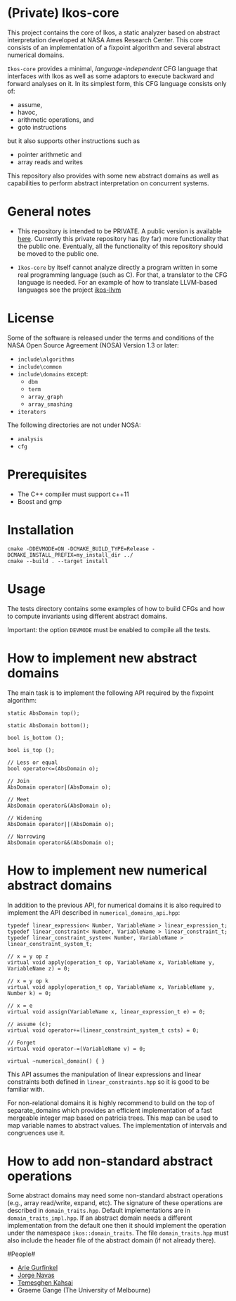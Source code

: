 # (Private) Ikos-core #

This project contains the core of Ikos, a static analyzer based on
abstract interpretation developed at NASA Ames Research Center. This
core consists of an implementation of a fixpoint algorithm and several
abstract numerical domains.

`Ikos-core` provides a minimal, *language-independent* CFG language that
interfaces with Ikos as well as some adaptors to execute backward and
forward analyses on it. In its simplest form, this CFG language
consists only of:

- assume,
- havoc, 
- arithmetic operations, and
- goto instructions

but it also supports other instructions such as

- pointer arithmetic and
- array reads and writes

This repository also provides with some new abstract domains as well
as capabilities to perform abstract interpretation on concurrent
systems.

# General notes #

- This repository is intended to be PRIVATE. A public version is
  available [here](https://github.com/seahorn/ikos-core). Currently
  this private repository has (by far) more functionality that the
  public one. Eventually, all the functionality of this repository
  should be moved to the public one.

- `Ikos-core` by itself cannot analyze directly a program written in
  some real programming language (such as C). For that, a translator
  to the CFG language is needed. For an example of how to translate
  LLVM-based languages see the project
  [ikos-llvm](https://github.com/seahorn/ikos-llvm)
  
  
# License #

Some of the software is released under the terms and conditions of the
NASA Open Source Agreement (NOSA) Version 1.3 or later:

- `include\algorithms`
- `include\common`
- `include\domains` except:
    - `dbm`
    - `term`
    - `array_graph`
	- `array_smashing` 
- `iterators`

The following directories are not under NOSA:

- `analysis`
- `cfg`

# Prerequisites #

- The C++ compiler must support c++11
- Boost and gmp 

# Installation #

    cmake -DDEVMODE=ON -DCMAKE_BUILD_TYPE=Release -DCMAKE_INSTALL_PREFIX=my_install_dir ../
	cmake --build . --target install 

# Usage #

The tests directory contains some examples of how to build CFGs and
how to compute invariants using different abstract domains.

Important: the option `DEVMODE` must be enabled to compile all the
tests.

# How to implement new abstract domains #

The main task is to implement the following API required by the
fixpoint algorithm:
  
    static AbsDomain top();
    
    static AbsDomain bottom();
    
    bool is_bottom ();

    bool is_top ();

    // Less or equal
    bool operator<=(AbsDomain o);

    // Join
    AbsDomain operator|(AbsDomain o);

    // Meet
    AbsDomain operator&(AbsDomain o);

    // Widening
    AbsDomain operator||(AbsDomain o);

    // Narrowing 
    AbsDomain operator&&(AbsDomain o);
    
# How to implement new numerical abstract domains #

In addition to the previous API, for numerical domains it is also
required to implement the API described in `numerical_domains_api.hpp`:

    typedef linear_expression< Number, VariableName > linear_expression_t;
    typedef linear_constraint< Number, VariableName > linear_constraint_t;
    typedef linear_constraint_system< Number, VariableName > linear_constraint_system_t;
  
    // x = y op z
    virtual void apply(operation_t op, VariableName x, VariableName y, VariableName z) = 0; 

    // x = y op k
    virtual void apply(operation_t op, VariableName x, VariableName y, Number k) = 0; 

    // x = e
    virtual void assign(VariableName x, linear_expression_t e) = 0; 

    // assume (c);
    virtual void operator+=(linear_constraint_system_t csts) = 0;

    // Forget
    virtual void operator-=(VariableName v) = 0;

    virtual ~numerical_domain() { }
      
This API assumes the manipulation of linear expressions and linear
constraints both defined in `linear_constraints.hpp` so it is good to be
familiar with.

For non-relational domains it is highly recommend to build on the top
of separate_domains which provides an efficient implementation of a
fast mergeable integer map based on patricia trees. This map can be
used to map variable names to abstract values. The implementation of
intervals and congruences use it.

# How to add non-standard abstract operations #

Some abstract domains may need some non-standard abstract operations
(e.g., array read/write, expand, etc). The signature of these
operations are described in `domain_traits.hpp`. Default
implementations are in `domain_traits_impl.hpp`. If an abstract domain
needs a different implementation from the default one then it should
implement the operation under the namespace `ikos::domain_traits`. The
file `domain_traits.hpp` must also include the header file of the
abstract domain (if not already there).

#People#

* [Arie Gurfinkel](arieg.bitbucket.org)
* [Jorge Navas](http://ti.arc.nasa.gov/profile/jorge/)
* [Temesghen Kahsai](http://www.lememta.info/)
* Graeme Gange (The University of Melbourne)
